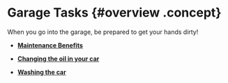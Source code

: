 # Garage Tasks {#overview .concept}

When you go into the garage, be prepared to get your hands dirty!

-   **[Maintenance Benefits](../tasks/carMaintenance.md)**  

-   **[Changing the oil in your car](../tasks/changingtheoil.md)**  

-   **[Washing the car](../tasks/washingthecar.md)**  


